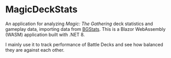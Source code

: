 # MagicDeckStats

An application for analyzing _Magic: The Gathering_ deck statistics and gameplay data, importing data from [BGStats](https://www.bgstatsapp.com/). This is a Blazor WebAssembly (WASM) application built with .NET 8.

I mainly use it to track performance of Battle Decks and see how balanced they are against each other.